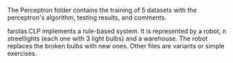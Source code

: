The Perceptron folder contains the training of 5 datasets with the perceptron's algorithm, testing results, and comments.

farolas.CLP implements a rule-based system. It is represented by a robot, n streetlights (each one with 3 light bulbs) and a warehouse. 
The robot replaces the broken bulbs with new ones. Other files are variants or simple exercises.
